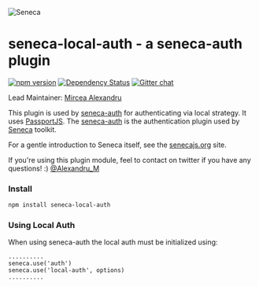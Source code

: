 ![Seneca](http://senecajs.org/files/assets/seneca-logo.png)

seneca-local-auth - a seneca-auth plugin
============================================

[![npm version][npm-badge]][npm-url]
[![Dependency Status][david-badge]][david-url]
[![Gitter chat][gitter-badge]][gitter-url]

Lead Maintainer: [Mircea Alexandru](https://github.com/mirceaalexandru)

This plugin is used by [seneca-auth](https://www.npmjs.com/package/seneca-auth) for authenticating via local strategy.
It uses [PassportJS](http://passportjs.org). The [seneca-auth](https://www.npmjs.com/package/seneca-auth) is the
authentication plugin used by [Seneca](http://senecajs.org) toolkit.

For a gentle introduction to Seneca itself, see the [senecajs.org](http://senecajs.org) site.

If you're using this plugin module, feel to contact on twitter if you have any questions! :) [@Alexandru_M](https://twitter.com/Alexandru_M)


### Install

```sh
npm install seneca-local-auth
```

### Using Local Auth

When using seneca-auth the local auth must be initialized using:

```
..........
seneca.use('auth')
seneca.use('local-auth', options)
..........

```

[npm-badge]: https://badge.fury.io/js/seneca-user.svg
[npm-url]: https://badge.fury.io/js/seneca-user
[david-badge]: https://david-dm.org/senecajs/seneca-user.svg
[david-url]: https://david-dm.org/senecajs/seneca-user
[gitter-badge]: https://badges.gitter.im/senecajs/seneca.png
[gitter-url]: https://gitter.im/senecajs/seneca
